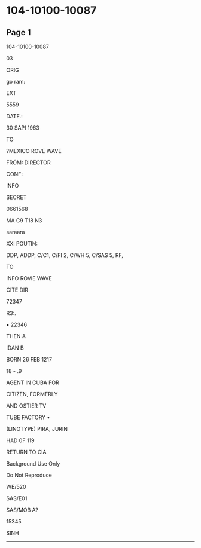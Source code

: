 # 104-10100-10087

## Page 1

104-10100-10087

03

ORIG

go ram:

EXT

5559

DATE.:

30 SAPI 1963

TO

?MEXICO ROVE WAVE

FRÖM: DIRECTOR

CONF:

INFO

SECRET

0661568

MA C9 T18 N3

saraara

XXl POUTIN:

DDP, ADDP, C/C1, C/FI 2, C/WH 5, C/SAS 5, RF,

TO

INFO ROVIE WAVE

CITE DIR

72347

R3:.

• 22346

THEN A

IDAN B

BORN 26 FEB 1217

18 - .9

AGENT IN CUBA FOR

CITIZEN, FORMERLY

AND OSTIER TV

TUBE FACTORY •

(LINOTYPE) PIRA, JURIN

HAD 0F 119

RETURN TO CIA

Background Use Only

Do Not Reproduce

WE/520

SAS/E01

SAS/MOB A?

15345

SINH

---


